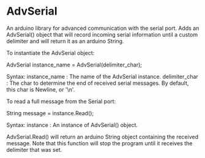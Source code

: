 # AdvSerial
An arduino library for advanced communication with the serial port. Adds an 
AdvSerial() object that will record incoming serial information until a custom 
delimiter and will return it as an arduino String.

To instantiate the AdvSerial object:

AdvSerial instance_name = AdvSerial(delimiter_char);

Syntax:
instance_name : The name of the AdvSerial instance.
delimiter_char : The char to determine the end of received serial messages.
                 By default, this char is Newline, or '\n'.

To read a full message from the Serial port:

String message = instance.Read();

Syntax:
instance : An instance of AdvSerial() object.
 
AdvSerial.Read() will return an arduino String object containing the received message. 
Note that this function will stop the program until it receives the delimiter that was
set.
